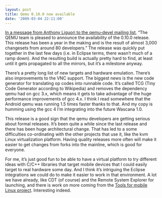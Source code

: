 ```yaml
---
layout: post
title: Qemu 0.10.0 now available
date: '2009-03-04 22:11:00'
---
```



[In a message from Anthony Liguori to the qemu-devel mailing list](http://lists.gnu.org/archive/html/qemu-devel/2009-03/msg00154.html), “The QEMU team is pleased to announce the availability of the 0.10.0 release. This release has been a year in the making and is the result of almost 3,000 changesets from around 80 developers.” The release was quickly put together in the last few days (i.e. in Eclipse terms, there wasn’t much of a ramp down). And the resulting build is actually pretty hard to find, at least until it gets propagated to all the mirrors, but it’s a milestone anyway.

There’s a pretty long list of new targets and hardware emulation. There’s also improvements to the VNC support. The biggest news is the new code generator for translating op codes into runnable code. It’s called TCG (Tiny Code Generator according to Wikipedia) and removes the dependency qemu had on gcc 3.x, which means it gets to take advantage of the huge performance improvements of gcc 4.x. I think I read somewhere that the Android qemu was running 1.5 times faster thanks to that. And my copy is humming using the gcc 4 I’m integrating into the future Wascana 1.0.

This release is a good sign that the qemu developers are getting serious about formal releases. It’s been quite a while since the last release and there has been huge architectural change. That has led to a some difficulties co-ordinating with the other projects that use it, like the kvm Linux virtualization platform. Having quality releases more often will make it easier to get changes from forks into the mainline, which is good for everyone.

For me, it’s just good fun to be able to have a virtual platform to try different ideas with C/C++ libraries that target mobile devices that I could easily target to real hardware some day. And I think it’s intriguing the Eclipse integrations we could do to make it easier to work in that environment. A lot we have already, like CDT (of course) and the Remote System Explorer for launching, and there is work on more coming from the [Tools for mobile Linux project](http://www.eclipse.org/dsdp/tml/). Interesting indeed.


